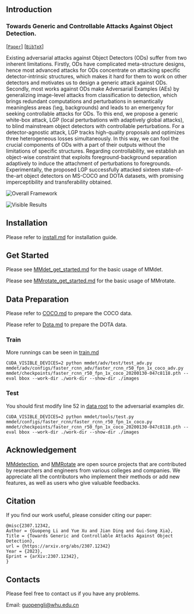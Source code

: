 
## Introduction

### Towards Generic and Controllable Attacks Against Object Detection.
[[`Paper`](https://arxiv.org/abs/2307.12342)] [[`BibTeX`](#citation)]


Existing adversarial attacks against Object Detectors (ODs) suffer from two inherent limitations. Firstly, ODs have complicated meta-structure designs, hence most advanced attacks for ODs concentrate on attacking specific detector-intrinsic structures, which makes it hard for them to work on other detectors and motivates us to design a generic attack against ODs. Secondly, most works against ODs make Adversarial Examples (AEs) by generalizing image-level attacks from classification to detection, which brings redundant computations and perturbations in semantically meaningless areas (\eg, backgrounds) and leads to an emergency for seeking controllable attacks for ODs. To this end, we propose a generic white-box attack, LGP (local perturbations with adaptively global attacks), to blind mainstream object detectors with controllable perturbations. For a detector-agnostic attack, LGP tracks high-quality proposals and optimizes three heterogeneous losses simultaneously. In this way, we can fool the crucial components of ODs with a part of their outputs without the limitations of specific structures. Regarding controllability, we establish an object-wise constraint that exploits  foreground-background separation adaptively to induce the attachment of perturbations to foregrounds. Experimentally, the proposed LGP successfully attacked sixteen state-of-the-art object detectors on MS-COCO and DOTA datasets, with promising imperceptibility and transferability obtained.



![Overall Framework](./overall_frame.png)

![Visible Results](./Visible_Results.png)



## Installation

Please refer to [install.md](docs/install.md) for installation guide.

## Get Started

Please see [MMdet_get_started.md](mmdet/docs/en/get_started.md) for the basic usage of MMdet.

Please see [MMrotate_get_started.md](mmrotate/docs/en/get_started.md) for the basic usage of MMrotate.

## Data Preparation
Please refer to [COCO.md](https://mmdetection.readthedocs.io/en/latest/user_guides/dataset_prepare.html) to prepare the COCO data.

Please refer to [Dota.md](https://github.com/open-mmlab/mmrotate/blob/1.x/tools/data/dota/README.md) to prepare the DOTA data.


### Train

More runnings can be seen in [train.md](./docs/train.md)
```   
CUDA_VISIBLE_DEVICES=2 python mmdet/adv/test/test_adv.py mmdet/adv/configs/faster_rcnn_adv/faster_rcnn_r50_fpn_1x_coco_adv.py mmdet/checkpoints/faster_rcnn_r50_fpn_1x_coco_20200130-047c8118.pth --eval bbox --work-dir ./work-dir --show-dir ./images
```

### Test
You should first modify line 52 in [data root](./mmdet/configs/_base_/datasets/coco_detection.py) to the adversarial examples dir.

```
CUDA_VISIBLE_DEVICES=2 python mmdet/tools/test.py mmdet/configs/faster_rcnn/faster_rcnn_r50_fpn_1x_coco.py mmdet/checkpoints/faster_rcnn_r50_fpn_1x_coco_20200130-047c8118.pth --eval bbox --work-dir ./work-dir --show-dir ./images
```

## Acknowledgement

[MMdetection](https://github.com/open-mmlab/mmdetection), and [MMRotate](https://github.com/open-mmlab/mmrotate) are open source projects that are contributed by researchers and engineers from various colleges and companies. We appreciate all the contributors who implement their methods or add new features, as well as users who give valuable feedbacks.


## Citation

If you find our work useful, please consider citing our paper:
```
@misc{2307.12342,
Author = {Guopeng Li and Yue Xu and Jian Ding and Gui-Song Xia},
Title = {Towards Generic and Controllable Attacks Against Object Detection},
url = {https://arxiv.org/abs/2307.12342}
Year = {2023},
Eprint = {arXiv:2307.12342},
}
```

## Contacts

Please feel free to contact us if you have any problems.

Email: [guopengli@whu.edu.cn](guopengli@whu.edu.cn)
